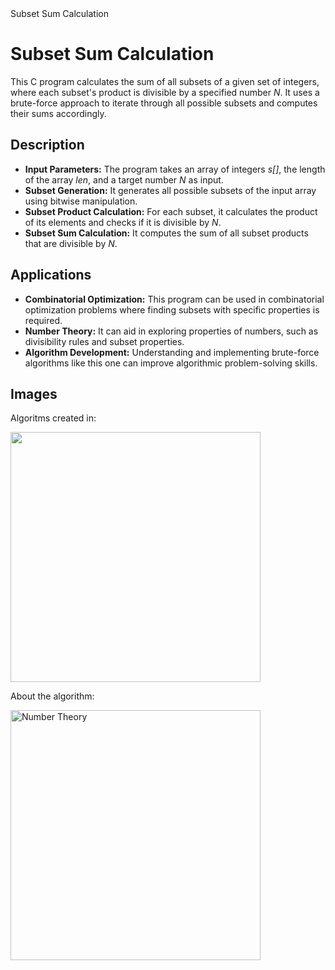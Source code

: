 <!DOCTYPE html>
<html lang="en">
<head>
<meta charset="UTF-8">
<meta name="viewport" content="width=device-width, initial-scale=1.0">
Subset Sum Calculation
</head>
<body>

<h1>Subset Sum Calculation</h1>

<p>
  This C program calculates the sum of all subsets of a given set of integers, where each subset's product is divisible by a specified number <em>N</em>.
  It uses a brute-force approach to iterate through all possible subsets and computes their sums accordingly.
</p>

<h2>Description</h2>

<ul>
  <li><strong>Input Parameters:</strong> The program takes an array of integers <em>s[]</em>, the length of the array <em>len</em>, and a target number <em>N</em> as input.</li>
  <li><strong>Subset Generation:</strong> It generates all possible subsets of the input array using bitwise manipulation.</li>
  <li><strong>Subset Product Calculation:</strong> For each subset, it calculates the product of its elements and checks if it is divisible by <em>N</em>.</li>
  <li><strong>Subset Sum Calculation:</strong> It computes the sum of all subset products that are divisible by <em>N</em>.</li>
</ul>

<h2>Applications</h2>

<ul>
  <li><strong>Combinatorial Optimization:</strong> This program can be used in combinatorial optimization problems where finding subsets with specific properties is required.</li>
  <li><strong>Number Theory:</strong> It can aid in exploring properties of numbers, such as divisibility rules and subset properties.</li>
  <li><strong>Algorithm Development:</strong> Understanding and implementing brute-force algorithms like this one can improve algorithmic problem-solving skills.</li>
</ul>

<h2>Images</h2>

<p>Algoritms created in:</p>

<img src="https://github.com/Iulika2901/algorithms-in-C/assets/84437252/5f7bc33a-beea-4a74-b2ea-ff9b0268c44d" width="400">
<p>About the algorithm:</p>
<img src="https://notes.imt-decal.org/counting/pie.gif" alt="Number Theory" width="400">


</body>
</html>
